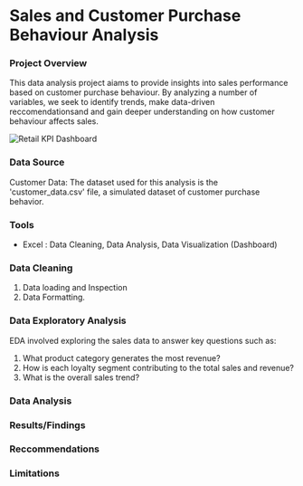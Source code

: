 # Sales and Customer Purchase Behaviour Analysis

### Project Overview

This data analysis project aiams to provide insights into sales performance based on customer purchase behaviour. By analyzing a number of variables, we seek to identify trends, make data-driven reccomendationsand and gain deeper understanding on how customer behaviour affects sales.

![Retail KPI Dashboard](https://github.com/zinhlemzamane/Retail-Sales-Dashboard/assets/112410438/f27debff-a67a-4409-9f99-ae599301426a)


### Data Source

Customer Data: The dataset used for this analysis is the 'customer_data.csv' file, a simulated dataset of customer purchase behavior.

### Tools

- Excel : Data Cleaning, Data Analysis, Data Visualization (Dashboard)

### Data Cleaning 

1. Data loading and Inspection
2. Data Formatting.

### Data Exploratory Analysis

EDA involved exploring the sales data to answer key questions such as:

1. What product category generates the most revenue?
2. How is each loyalty segment contributing to the total sales and revenue?
3. What is the overall sales trend?

### Data Analysis

### Results/Findings

### Reccommendations

### Limitations



